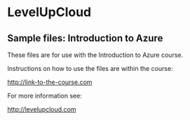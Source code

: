 # LevelUpCloud
## Sample files: Introduction to Azure
These files are for use with the Introduction to Azure course.

Instructions on how to use the files are within the course:

http://link-to-the-course.com

For more information see:

http://levelupcloud.com

